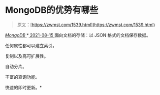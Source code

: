 <!--yml
category: 未分类
date: 0001-01-01 00:00:00
--->

# MongoDB的优势有哪些

> 原文：[https://zwmst.com/1539.html](https://zwmst.com/1539.html)

   [ *MongoDB* ](https://zwmst.com/mongodb)*[ <time datetime="2021-08-15T15:26:11+08:00"> 2021-08-15 </time> ](https://zwmst.com/1539.html)  面向文档的存储：以 JSON 格式的文档保存数据。

任何属性都可以建立索引。

复制以及高可扩展性。

自动分片。

丰富的查询功能。

快速的即时更新。*